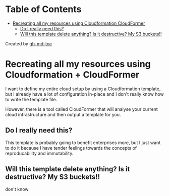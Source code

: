 
Table of Contents
=================

   * [Recreating all my resources using Cloudformation   CloudFormer](#recreating-all-my-resources-using-cloudformation--cloudformer)
      * [Do I really need this?](#do-i-really-need-this)
      * [Will this template delete anything? Is it destructive? My S3 buckets!!](#will-this-template-delete-anything-is-it-destructive-my-s3-buckets)

Created by [gh-md-toc](https://github.com/ekalinin/github-markdown-toc)



# Recreating all my resources using Cloudformation + CloudFormer

I want to define my entire cloud setup by using a Cloudformation template, but
I already have a lot of configuration in-place and I don't really know how to
write the template file.

However, there is a tool called CloudFormer that will analyse your current
cloud infrastructure and then output a template for you.

## Do I really need this?

This template is probably going to benefit enterprises more, but I just want to
do it because I have tender feelings towards the concepts of reproducability and
immutability.

## Will this template delete anything? Is it destructive? My S3 buckets!!

don't know

